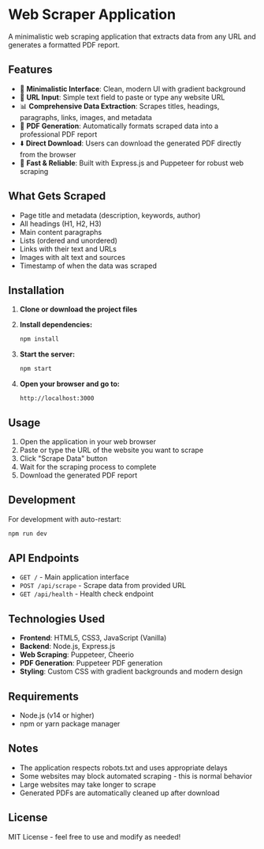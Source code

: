 # Web Scraper Application

A minimalistic web scraping application that extracts data from any URL and generates a formatted PDF report.

## Features

- 🎨 **Minimalistic Interface**: Clean, modern UI with gradient background
- 🔗 **URL Input**: Simple text field to paste or type any website URL
- 📊 **Comprehensive Data Extraction**: Scrapes titles, headings, paragraphs, links, images, and metadata
- 📄 **PDF Generation**: Automatically formats scraped data into a professional PDF report
- ⬇️ **Direct Download**: Users can download the generated PDF directly from the browser
- 🚀 **Fast & Reliable**: Built with Express.js and Puppeteer for robust web scraping

## What Gets Scraped

- Page title and metadata (description, keywords, author)
- All headings (H1, H2, H3)
- Main content paragraphs
- Lists (ordered and unordered)
- Links with their text and URLs
- Images with alt text and sources
- Timestamp of when the data was scraped

## Installation

1. **Clone or download the project files**

2. **Install dependencies:**
   ```bash
   npm install
   ```

3. **Start the server:**
   ```bash
   npm start
   ```

4. **Open your browser and go to:**
   ```
   http://localhost:3000
   ```

## Usage

1. Open the application in your web browser
2. Paste or type the URL of the website you want to scrape
3. Click "Scrape Data" button
4. Wait for the scraping process to complete
5. Download the generated PDF report

## Development

For development with auto-restart:
```bash
npm run dev
```

## API Endpoints

- `GET /` - Main application interface
- `POST /api/scrape` - Scrape data from provided URL
- `GET /api/health` - Health check endpoint

## Technologies Used

- **Frontend**: HTML5, CSS3, JavaScript (Vanilla)
- **Backend**: Node.js, Express.js
- **Web Scraping**: Puppeteer, Cheerio
- **PDF Generation**: Puppeteer PDF generation
- **Styling**: Custom CSS with gradient backgrounds and modern design

## Requirements

- Node.js (v14 or higher)
- npm or yarn package manager

## Notes

- The application respects robots.txt and uses appropriate delays
- Some websites may block automated scraping - this is normal behavior
- Large websites may take longer to scrape
- Generated PDFs are automatically cleaned up after download

## License

MIT License - feel free to use and modify as needed!
